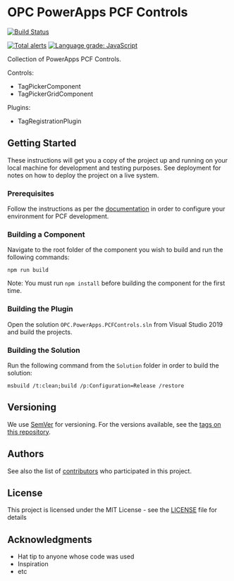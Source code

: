 # OPC PowerApps PCF Controls

[![Build Status](https://dev.azure.com/opc-cpvp/O365%20Cloud/_apis/build/status/PowerApps/OPC.PowerApps.PCFControls%20-%20CI?branchName=master)](https://dev.azure.com/opc-cpvp/O365%20Cloud/_build/latest?definitionId=51&branchName=master)

[![Total alerts](https://img.shields.io/lgtm/alerts/g/opc-cpvp/OPC.PowerApps.PCFControls.svg?logo=lgtm&logoWidth=18)](https://lgtm.com/projects/g/opc-cpvp/OPC.PowerApps.PCFControls/alerts/)
[![Language grade: JavaScript](https://img.shields.io/lgtm/grade/javascript/g/opc-cpvp/OPC.PowerApps.PCFControls.svg?logo=lgtm&logoWidth=18)](https://lgtm.com/projects/g/opc-cpvp/OPC.PowerApps.PCFControls/context:javascript)

Collection of PowerApps PCF Controls.

Controls:
- TagPickerComponent
- TagPickerGridComponent

Plugins:
- TagRegistrationPlugin

## Getting Started

These instructions will get you a copy of the project up and running on your local machine for development and testing purposes. See deployment for notes on how to deploy the project on a live system.

### Prerequisites

Follow the instructions as per the [documentation](https://docs.microsoft.com/en-us/powerapps/developer/component-framework/create-custom-controls-using-pcf) in order to configure your environment for PCF development.

### Building a Component

Navigate to the root folder of the component you wish to build and run the following commands:

```
npm run build
```

Note: You must run `npm install` before building the component for the first time.

### Building the Plugin

Open the solution `OPC.PowerApps.PCFControls.sln` from Visual Studio 2019 and build the projects.

### Building the Solution

Run the following command from the `Solution` folder in order to build the solution:

```
msbuild /t:clean;build /p:Configuration=Release /restore
```

## Versioning

We use [SemVer](http://semver.org/) for versioning. For the versions available, see the [tags on this repository](https://github.com/your/project/tags).

## Authors

See also the list of [contributors](https://github.com/opc-cpvp/OPC.PowerApps.PCFControls/contributors) who participated in this project.

## License

This project is licensed under the MIT License - see the [LICENSE](LICENSE) file for details

## Acknowledgments

* Hat tip to anyone whose code was used
* Inspiration
* etc
